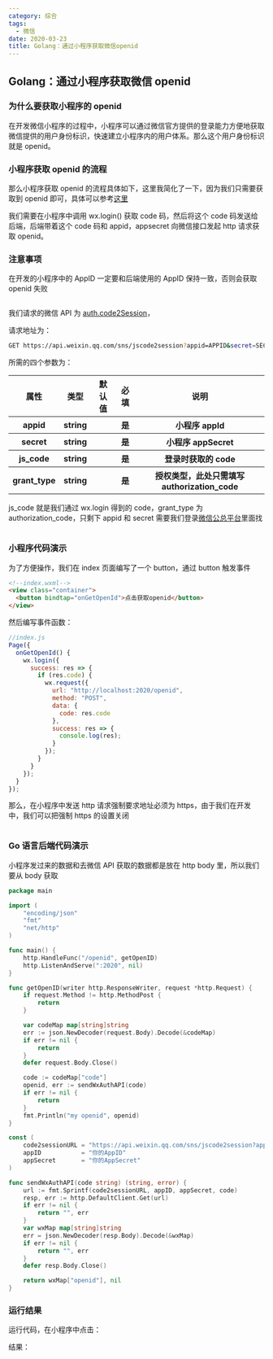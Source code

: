 ```yaml
---
category: 综合
tags:
  - 微信
date: 2020-03-23
title: Golang：通过小程序获取微信openid
---
```


<!-- more -->

## Golang：通过小程序获取微信 openid

### 为什么要获取小程序的 openid

在开发微信小程序的过程中，小程序可以通过微信官方提供的登录能力方便地获取微信提供的用户身份标识，快速建立小程序内的用户体系。那么这个用户身份标识就是 openid。

### 小程序获取 openid 的流程

那么小程序获取 openid 的流程具体如下，这里我简化了一下，因为我们只需要获取到 openid 即可，具体可以参考[这里](https://developers.weixin.qq.com/miniprogram/dev/framework/open-ability/login.html)

<center>
  <img src="./images/2020-03-23-wx-process.png" alt="" style="zoom:50%;" />
</center>
我们需要在小程序中调用 wx.login() 获取 code 码，然后将这个 code 码发送给后端，后端带着这个 code 码和 appid，appsecret 向微信接口发起 http 请求获取 openid。

### 注意事项

在开发的小程序中的 AppID 一定要和后端使用的 AppID 保持一致，否则会获取 openid 失败

<center>
  <img src="./images/2020-03-23-wx-appid.png" alt="" style="zoom:50%;" />
</center>

我们请求的微信 API 为 [auth.code2Session](https://developers.weixin.qq.com/miniprogram/dev/api-backend/open-api/login/auth.code2Session.html)，

请求地址为：

```bash
GET https://api.weixin.qq.com/sns/jscode2session?appid=APPID&secret=SECRET&js_code=JSCODE&grant_type=authorization_code
```

所需的四个参数为：

<table>
  <tr>
    <th>属性</th>
    <th>类型</th>
    <th>默认值</th>
    <th>必填</th>
    <th>说明</th>
  </tr>
  <tr>
    <th>appid</th>
    <th>string</th>
    <th></th>
    <th>是</th>
    <th>小程序 appId</th>
  </tr>
  <tr>
    <th>secret</th>
    <th>string</th>
    <th></th>
    <th>是</th>
    <th>小程序 appSecret</th>
  </tr>
  <tr>
    <th>js_code</th>
    <th>string</th>
    <th></th>
    <th>是</th>
    <th>登录时获取的 code</th>
  </tr>
  <tr>
    <th>grant_type</th>
    <th>string</th>
    <th></th>
    <th>是</th>
    <th>授权类型，此处只需填写 authorization_code</th>
  </tr>
</table>

js_code 就是我们通过 wx.login 得到的 code，grant_type 为 authorization_code，只剩下 appid 和 secret 需要我们登录[微信公总平台](https://mp.weixin.qq.com/)里面找

<center>
  <img src="./images/2020-03-23-wx-secret.png" alt="" style="zoom:50%;" />
</center>

### 小程序代码演示

为了方便操作，我们在 index 页面编写了一个 button，通过 button 触发事件

```html
<!--index.wxml-->
<view class="container">
  <button bindtap="onGetOpenId">点击获取openid</button>
</view>
```

然后编写事件函数：

```js
//index.js
Page({
  onGetOpenId() {
    wx.login({
      success: res => {
        if (res.code) {
          wx.request({
            url: "http://localhost:2020/openid",
            method: "POST",
            data: {
              code: res.code
            },
            success: res => {
              console.log(res);
            }
          });
        }
      }
    });
  }
});
```

那么，在小程序中发送 http 请求强制要求地址必须为 https，由于我们在开发中，我们可以把强制 https 的设置关闭

<center>
  <img src="./images/2020-03-23-https-setting.png" alt="" style="zoom:50%;" />
</center>

### Go 语言后端代码演示

小程序发过来的数据和去微信 API 获取的数据都是放在 http body 里，所以我们要从 body 获取

```go
package main

import (
	"encoding/json"
	"fmt"
	"net/http"
)

func main() {
	http.HandleFunc("/openid", getOpenID)
	http.ListenAndServe(":2020", nil)
}

func getOpenID(writer http.ResponseWriter, request *http.Request) {
	if request.Method != http.MethodPost {
		return
	}

	var codeMap map[string]string
	err := json.NewDecoder(request.Body).Decode(&codeMap)
	if err != nil {
		return
	}
	defer request.Body.Close()

	code := codeMap["code"]
	openid, err := sendWxAuthAPI(code)
	if err != nil {
		return
	}
	fmt.Println("my openid", openid)
}

const (
	code2sessionURL = "https://api.weixin.qq.com/sns/jscode2session?appid=%s&secret=%s&js_code=%s&grant_type=authorization_code"
	appID           = "你的AppID"
	appSecret       = "你的AppSecret"
)

func sendWxAuthAPI(code string) (string, error) {
	url := fmt.Sprintf(code2sessionURL, appID, appSecret, code)
	resp, err := http.DefaultClient.Get(url)
	if err != nil {
		return "", err
	}
	var wxMap map[string]string
	err = json.NewDecoder(resp.Body).Decode(&wxMap)
	if err != nil {
		return "", err
	}
	defer resp.Body.Close()

	return wxMap["openid"], nil
}

```

### 运行结果

运行代码，在小程序中点击：

<center>
  <img src="./images/2020-03-23-wx-click-button.png" alt="" style="zoom:50%;" />
</center>
结果：

<center>
  <img src="./images/2020-03-23-myopenid.png" alt="" style="zoom:50%;" />
</center>
